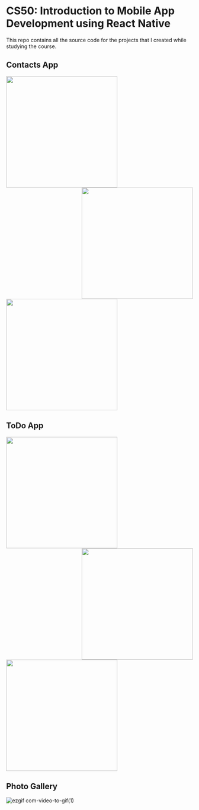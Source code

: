 # CS50: Introduction to Mobile App Development using React Native

This repo contains all the source code for the projects that I created while studying the course.

## Contacts App
<img src="https://user-images.githubusercontent.com/31028745/112743098-f9ed6480-8fb1-11eb-805d-f9287548803f.PNG" align="left" width="300px">
<img src="https://user-images.githubusercontent.com/31028745/112743101-fe198200-8fb1-11eb-8603-e11a8769c0c2.PNG" align="right" width="300px">
<img src="https://user-images.githubusercontent.com/31028745/112743107-ffe34580-8fb1-11eb-8b91-89d49bf4c9b6.PNG" align="center" width="300px">

## ToDo App
<img src="https://user-images.githubusercontent.com/31028745/112743546-dc21fe80-8fb5-11eb-9e71-f9a4d1971556.PNG" align="left" width="300px">
<img src="https://user-images.githubusercontent.com/31028745/112743548-de845880-8fb5-11eb-8fa5-73040a413b09.PNG" align="right" width="300px">
<img src="https://user-images.githubusercontent.com/31028745/112743549-dfb58580-8fb5-11eb-837d-d08bdda8dc32.PNG" width="300px">

## Photo Gallery

![ezgif com-video-to-gif(1)](https://user-images.githubusercontent.com/31028745/112743931-5011d600-8fb9-11eb-85a2-eaa52511afe9.gif)
